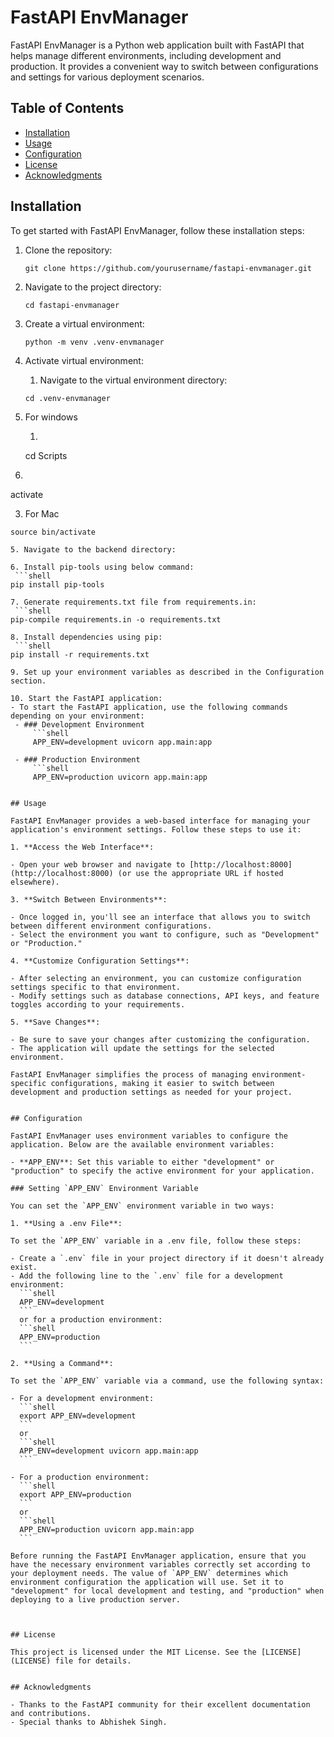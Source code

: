 # FastAPI EnvManager

FastAPI EnvManager is a Python web application built with FastAPI that helps manage different environments, including development and production. It provides a convenient way to switch between configurations and settings for various deployment scenarios.


## Table of Contents

- [Installation](#installation)
- [Usage](#usage)
- [Configuration](#configuration)
- [License](#license)
- [Acknowledgments](#acknowledgments)


## Installation

To get started with FastAPI EnvManager, follow these installation steps:

1. Clone the repository:

   ```shell
   git clone https://github.com/yourusername/fastapi-envmanager.git

2. Navigate to the project directory:
    ```shell
   cd fastapi-envmanager

3. Create a virtual environment:
    ```shell
   python -m venv .venv-envmanager

4. Activate virtual environment:
   1. Navigate to the virtual environment directory:
    ```shell
   cd .venv-envmanager

2. For windows
   1. ```shell
   cd Scripts 

2. ```shell
activate

   3. For Mac
   ```shell
   source bin/activate

5. Navigate to the backend directory:

6. Install pip-tools using below command:
    ```shell
   pip install pip-tools

7. Generate requirements.txt file from requirements.in:
    ```shell
   pip-compile requirements.in -o requirements.txt

8. Install dependencies using pip:
    ```shell
   pip install -r requirements.txt

9. Set up your environment variables as described in the Configuration section.

10. Start the FastAPI application:
   - To start the FastAPI application, use the following commands depending on your environment:
    - ### Development Environment
        ```shell
        APP_ENV=development uvicorn app.main:app

    - ### Production Environment
        ```shell
        APP_ENV=production uvicorn app.main:app


## Usage

FastAPI EnvManager provides a web-based interface for managing your application's environment settings. Follow these steps to use it:

1. **Access the Web Interface**:

   - Open your web browser and navigate to [http://localhost:8000](http://localhost:8000) (or use the appropriate URL if hosted elsewhere).

3. **Switch Between Environments**:

   - Once logged in, you'll see an interface that allows you to switch between different environment configurations.
   - Select the environment you want to configure, such as "Development" or "Production."

4. **Customize Configuration Settings**:

   - After selecting an environment, you can customize configuration settings specific to that environment.
   - Modify settings such as database connections, API keys, and feature toggles according to your requirements.

5. **Save Changes**:

   - Be sure to save your changes after customizing the configuration.
   - The application will update the settings for the selected environment.

FastAPI EnvManager simplifies the process of managing environment-specific configurations, making it easier to switch between development and production settings as needed for your project.


## Configuration

FastAPI EnvManager uses environment variables to configure the application. Below are the available environment variables:

- **APP_ENV**: Set this variable to either "development" or "production" to specify the active environment for your application.

### Setting `APP_ENV` Environment Variable

You can set the `APP_ENV` environment variable in two ways:

1. **Using a .env File**:

   To set the `APP_ENV` variable in a .env file, follow these steps:

   - Create a `.env` file in your project directory if it doesn't already exist.
   - Add the following line to the `.env` file for a development environment:
     ```shell
     APP_ENV=development
     ```
     or for a production environment:
     ```shell
     APP_ENV=production
     ```

2. **Using a Command**:

   To set the `APP_ENV` variable via a command, use the following syntax:

   - For a development environment:
     ```shell
     export APP_ENV=development
     ```
     or
     ```shell
     APP_ENV=development uvicorn app.main:app
     ```

   - For a production environment:
     ```shell
     export APP_ENV=production
     ```
     or
     ```shell
     APP_ENV=production uvicorn app.main:app
     ```

Before running the FastAPI EnvManager application, ensure that you have the necessary environment variables correctly set according to your deployment needs. The value of `APP_ENV` determines which environment configuration the application will use. Set it to "development" for local development and testing, and "production" when deploying to a live production server.



## License

This project is licensed under the MIT License. See the [LICENSE](LICENSE) file for details.


## Acknowledgments

- Thanks to the FastAPI community for their excellent documentation and contributions.
- Special thanks to Abhishek Singh.
